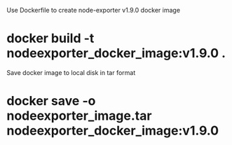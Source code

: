 Use Dockerfile to create node-exporter v1.9.0 docker image
# docker build -t nodeexporter_docker_image:v1.9.0 .
Save docker image to local disk in tar format
# docker save -o nodeexporter_image.tar nodeexporter_docker_image:v1.9.0
